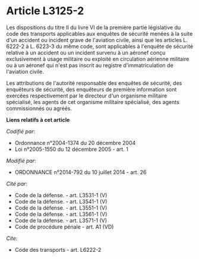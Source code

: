 # Article L3125-2

Les dispositions du titre II du livre VI de la première partie législative du code des transports applicables aux enquêtes de
sécurité menées à la suite d'un accident ou incident grave de l'aviation civile, ainsi que les articles L. 6222-2 à L. 6223-3
du même code, sont applicables à l'enquête de sécurité relative à un accident ou un incident survenu à un aéronef conçu
exclusivement à usage militaire ou exploité en circulation aérienne militaire ou à un aéronef qui n'est pas inscrit au
registre d'immatriculation de l'aviation civile. 

Les attributions de l'autorité responsable des enquêtes de sécurité, des enquêteurs de sécurité, des enquêteurs de première
information sont exercées respectivement par le directeur d'un organisme militaire spécialisé, les agents de cet organisme
militaire spécialisé, des agents commissionnés ou agréés.

**Liens relatifs à cet article**

_Codifié par_:

  - Ordonnance n°2004-1374 du 20 décembre 2004
  - Loi n°2005-1550 du 12 décembre 2005 - art. 1

_Modifié par_:

  - ORDONNANCE n°2014-792 du 10 juillet 2014 - art. 26

_Cité par_:

  - Code de la défense. - art. L3531-1 (V)
  - Code de la défense. - art. L3541-1 (V)
  - Code de la défense. - art. L3551-1 (V)
  - Code de la défense. - art. L3561-1 (V)
  - Code de la défense. - art. L3571-1 (V)
  - Code de procédure pénale - art. A1 (VD)

_Cite_:

  - Code des transports - art. L6222-2
